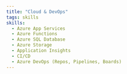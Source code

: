 ```yaml
---
title: "Cloud & DevOps"
tags: skills
skills:
  - Azure App Services
  - Azure Functions
  - Azure SQL Database
  - Azure Storage
  - Application Insights
  - CI/CD
  - Azure DevOps (Repos, Pipelines, Boards)
---
```

